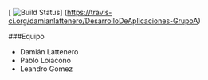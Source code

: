 [ ![Build Status](https://travis-ci.org/damianlattenero/DesarrolloDeAplicaciones-GrupoA.svg?branch=master)] (https://travis-ci.org/damianlattenero/DesarrolloDeAplicaciones-GrupoA)

###Equipo

+ Damián Lattenero
+ Pablo Loiacono
+ Leandro Gomez

